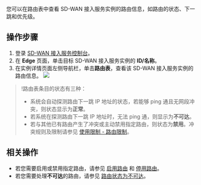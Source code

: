 您可以在路由表中查看 SD-WAN 接入服务实例的路由信息，如路由的状态、下一跳和优先级。

## 操作步骤
1. 登录 [SD-WAN 接入服务控制台](https://console.cloud.tencent.com/sas/edge)。
2. 在 **Edge** 页面，单击目标 SD-WAN 接入服务实例的 **ID/名称**。
3. 在实例详情页面左侧导航栏，单击**路由表**，查看该 SD-WAN 接入服务实例的路由信息。
   ![](https://main.qcloudimg.com/raw/98b6444d484528c6f673480d864393f3.png)
>!路由表条目的状态有三种：
>- 系统会自动探测路由下一跳 IP 地址的状态，若能够 ping 通且无网段冲突，则状态显示为**正常**。
>- 若系统在探测路由下一跳 IP 地址时，无法 ping 通，则显示为**不可达**。
>- 若与其他已有路由产生了冲突或主动禁用指定路由，则状态为**禁用**。冲突规则及限制请参见 [使用限制 - 路由限制](https://cloud.tencent.com/document/product/1277/47322#.E8.B7.AF.E7.94.B1.E9.99.90.E5.88.B6 )。
>

## 相关操作
- 若您需要启用或禁用指定路由，请参见 [启用路由](https://cloud.tencent.com/document/product/1277/60801) 和 [停用路由](https://cloud.tencent.com/document/product/1277/60802)。
- 若您需要处理**不可达**的路由，请参见 [路由状态为不可达](https://cloud.tencent.com/document/product/1277/60791)。


